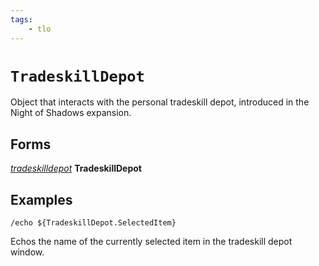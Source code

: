 ```yaml
---
tags:
    - tlo
---
```

# `TradeskillDepot`

Object that interacts with the personal tradeskill depot, introduced in the Night of Shadows expansion.

## Forms

[_tradeskilldepot_](../data-types/datatype-tradeskilldepot.md) **TradeskillDepot**

## Examples

```
/echo ${TradeskillDepot.SelectedItem}
```

Echos the name of the currently selected item in the tradeskill depot window.
